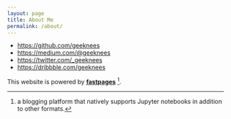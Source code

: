 ```yaml
---
layout: page
title: About Me
permalink: /about/
---
```


- https://github.com/geeknees
- https://medium.com/@geeknees
- https://twitter.com/_geeknees
- https://dribbble.com/geeknees

This website is powered by **[fastpages](https://github.com/fastai/fastpages)** [^1].
[^1]:a blogging platform that natively supports Jupyter notebooks in addition to other formats.
